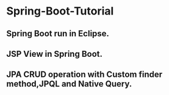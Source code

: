 # Spring-Boot-Tutorial
<h2>Spring Boot run in Eclipse.</h2>
<h2>JSP View in Spring Boot.</h2>
<h2>JPA CRUD operation with Custom finder method,JPQL and Native Query.</h2>
